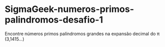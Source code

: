 # SigmaGeek-numeros-primos-palindromos-desafio-1
Encontre números primos palíndromos grandes na expansão decimal do π (3,1415…)
